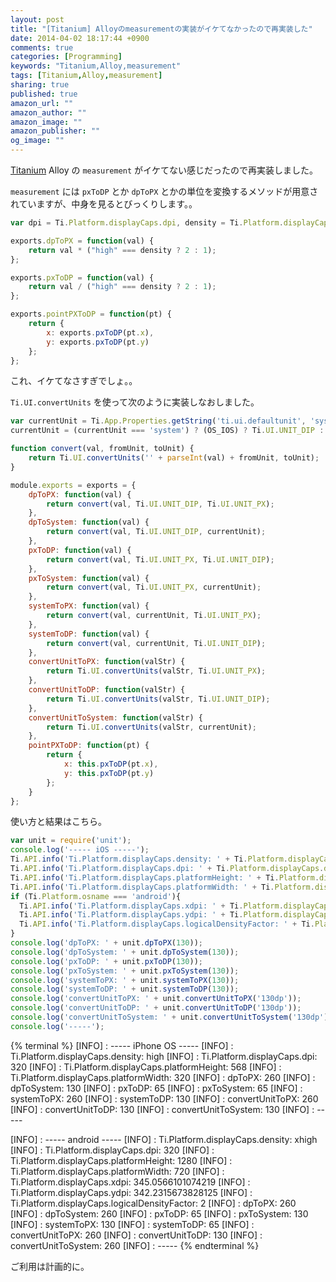 ```yaml
---
layout: post
title: "[Titanium] Alloyのmeasurementの実装がイケてなかったので再実装した"
date: 2014-04-02 18:17:44 +0900
comments: true
categories: [Programming]
keywords: "Titanium,Alloy,measurement"
tags: [Titanium,Alloy,measurement]
sharing: true
published: true
amazon_url: ""
amazon_author: ""
amazon_image: ""
amazon_publisher: ""
og_image: ""
---
```


[Titanium](http://www.appcelerator.com/titanium/) Alloy の `measurement` がイケてない感じだったので再実装しました。

`measurement` には `pxToDP` とか `dpToPX` とかの単位を変換するメソッドが用意されていますが、中身を見るとびっくりします。。

<!-- more -->

```javascript alloy/measurement.js (alloy 1.3.1)
var dpi = Ti.Platform.displayCaps.dpi, density = Ti.Platform.displayCaps.density;

exports.dpToPX = function(val) {
    return val * ("high" === density ? 2 : 1);
};

exports.pxToDP = function(val) {
    return val / ("high" === density ? 2 : 1);
};

exports.pointPXToDP = function(pt) {
    return {
        x: exports.pxToDP(pt.x),
        y: exports.pxToDP(pt.y)
    };
};
```

これ、イケてなさすぎでしょ。。

`Ti.UI.convertUnits` を使って次のように実装しなおしました。

```javascript lib/unit.js
var currentUnit = Ti.App.Properties.getString('ti.ui.defaultunit', 'system');
currentUnit = (currentUnit === 'system') ? (OS_IOS) ? Ti.UI.UNIT_DIP : Ti.UI.UNIT_PX : currentUnit;

function convert(val, fromUnit, toUnit) {
    return Ti.UI.convertUnits('' + parseInt(val) + fromUnit, toUnit);
}

module.exports = exports = {
    dpToPX: function(val) {
        return convert(val, Ti.UI.UNIT_DIP, Ti.UI.UNIT_PX);
    },
    dpToSystem: function(val) {
        return convert(val, Ti.UI.UNIT_DIP, currentUnit);
    },
    pxToDP: function(val) {
        return convert(val, Ti.UI.UNIT_PX, Ti.UI.UNIT_DIP);
    },
    pxToSystem: function(val) {
        return convert(val, Ti.UI.UNIT_PX, currentUnit);
    },
    systemToPX: function(val) {
        return convert(val, currentUnit, Ti.UI.UNIT_PX);
    },
    systemToDP: function(val) {
        return convert(val, currentUnit, Ti.UI.UNIT_DIP);
    },
    convertUnitToPX: function(valStr) {
        return Ti.UI.convertUnits(valStr, Ti.UI.UNIT_PX);
    },
    convertUnitToDP: function(valStr) {
        return Ti.UI.convertUnits(valStr, Ti.UI.UNIT_DIP);
    },
    convertUnitToSystem: function(valStr) {
        return Ti.UI.convertUnits(valStr, currentUnit);
    },
    pointPXToDP: function(pt) {
        return {
            x: this.pxToDP(pt.x),
            y: this.pxToDP(pt.y)
        };
    }
};
```


使い方と結果はこちら。

```javascript sample.js
var unit = require('unit');
console.log('----- iOS -----');
Ti.API.info('Ti.Platform.displayCaps.density: ' + Ti.Platform.displayCaps.density);
Ti.API.info('Ti.Platform.displayCaps.dpi: ' + Ti.Platform.displayCaps.dpi);
Ti.API.info('Ti.Platform.displayCaps.platformHeight: ' + Ti.Platform.displayCaps.platformHeight);
Ti.API.info('Ti.Platform.displayCaps.platformWidth: ' + Ti.Platform.displayCaps.platformWidth);
if (Ti.Platform.osname === 'android'){
  Ti.API.info('Ti.Platform.displayCaps.xdpi: ' + Ti.Platform.displayCaps.xdpi);
  Ti.API.info('Ti.Platform.displayCaps.ydpi: ' + Ti.Platform.displayCaps.ydpi);
  Ti.API.info('Ti.Platform.displayCaps.logicalDensityFactor: ' + Ti.Platform.displayCaps.logicalDensityFactor);
}
console.log('dpToPX: ' + unit.dpToPX(130));
console.log('dpToSystem: ' + unit.dpToSystem(130));
console.log('pxToDP: ' + unit.pxToDP(130));
console.log('pxToSystem: ' + unit.pxToSystem(130));
console.log('systemToPX: ' + unit.systemToPX(130));
console.log('systemToDP: ' + unit.systemToDP(130));
console.log('convertUnitToPX: ' + unit.convertUnitToPX('130dp'));
console.log('convertUnitToDP: ' + unit.convertUnitToDP('130dp'));
console.log('convertUnitToSystem: ' + unit.convertUnitToSystem('130dp'));
console.log('-----');
```

{% terminal %}
[INFO] :   ----- iPhone OS -----
[INFO] :   Ti.Platform.displayCaps.density: high
[INFO] :   Ti.Platform.displayCaps.dpi: 320
[INFO] :   Ti.Platform.displayCaps.platformHeight: 568
[INFO] :   Ti.Platform.displayCaps.platformWidth: 320
[INFO] :   dpToPX: 260
[INFO] :   dpToSystem: 130
[INFO] :   pxToDP: 65
[INFO] :   pxToSystem: 65
[INFO] :   systemToPX: 260
[INFO] :   systemToDP: 130
[INFO] :   convertUnitToPX: 260
[INFO] :   convertUnitToDP: 130
[INFO] :   convertUnitToSystem: 130
[INFO] :   -----

[INFO] :   ----- android -----
[INFO] :   Ti.Platform.displayCaps.density: xhigh
[INFO] :   Ti.Platform.displayCaps.dpi: 320
[INFO] :   Ti.Platform.displayCaps.platformHeight: 1280
[INFO] :   Ti.Platform.displayCaps.platformWidth: 720
[INFO] :   Ti.Platform.displayCaps.xdpi: 345.0566101074219
[INFO] :   Ti.Platform.displayCaps.ydpi: 342.2315673828125
[INFO] :   Ti.Platform.displayCaps.logicalDensityFactor: 2
[INFO] :   dpToPX: 260
[INFO] :   dpToSystem: 260
[INFO] :   pxToDP: 65
[INFO] :   pxToSystem: 130
[INFO] :   systemToPX: 130
[INFO] :   systemToDP: 65
[INFO] :   convertUnitToPX: 260
[INFO] :   convertUnitToDP: 130
[INFO] :   convertUnitToSystem: 260
[INFO] :   -----
{% endterminal %}

ご利用は計画的に。
